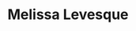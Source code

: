 ---
title: Melissa Levesque
position: Undergraduate Researcher
layout: default
contact:
publications: 
image: /images/user-icon.svg
group: undergrad
year-start: 2010
year-end: 2011
present-position: UNH-Manchester, MPH
---